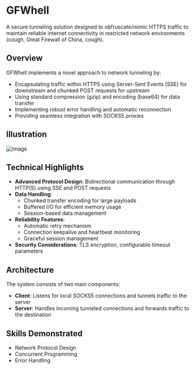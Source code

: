# GFWhell

A secure tunneling solution designed to obfruscate/mimic HTTPS traffic to maintain reliable internet connectivity in restricted network environments (cough, Great Firewall of China, cough).
## Overview

GFWhell implements a novel approach to network tunneling by:
- Encapsulating traffic within HTTPS using Server-Sent Events (SSE) for downstream and chunked POST requests for upstream
- Using standard compression (gzip) and encoding (base64) for data transfer
- Implementing robust error handling and automatic reconnection
- Providing seamless integration with SOCKS5 proxies

## Illustration
![image](https://github.com/user-attachments/assets/e860d663-9863-4e79-81a5-28086b7c0ba5)


## Technical Highlights

- **Advanced Protocol Design**: Bidirectional communication through HTTP(S) using SSE and POST requests
- **Data Handling**: 
  - Chunked transfer encoding for large payloads
  - Buffered I/O for efficient memory usage
  - Session-based data management
- **Reliability Features**: 
  - Automatic retry mechanism
  - Connection keepalive and heartbeat monitoring
  - Graceful session management
- **Security Considerations**: TLS encryption, configurable timeout parameters

## Architecture

The system consists of two main components:
- **Client**: Listens for local SOCKS5 connections and tunnels traffic to the server
- **Server**: Handles incoming tunneled connections and forwards traffic to the destination

## Skills Demonstrated

- Network Protocol Design
- Concurrent Programming
- Error Handling
